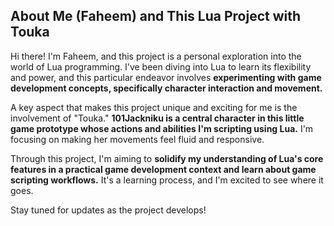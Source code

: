 ## About Me (Faheem) and This Lua Project with Touka

Hi there! I'm Faheem, and this project is a personal exploration into the world of Lua programming. I've been diving into Lua to learn its flexibility and power, and this particular endeavor involves **experimenting with game development concepts, specifically character interaction and movement.**

A key aspect that makes this project unique and exciting for me is the involvement of "Touka." **101Jackniku is a central character in this little game prototype whose actions and abilities I'm scripting using Lua.** I'm focusing on making her movements feel fluid and responsive.

Through this project, I'm aiming to **solidify my understanding of Lua's core features in a practical game development context and learn about game scripting workflows.** It's a learning process, and I'm excited to see where it goes.

Stay tuned for updates as the project develops!
